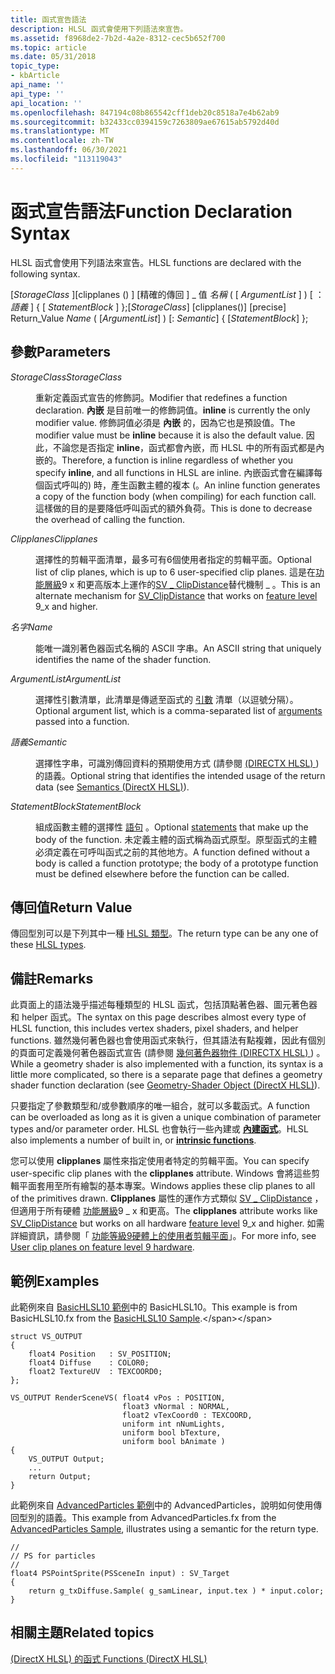 ```yaml
---
title: 函式宣告語法
description: HLSL 函式會使用下列語法來宣告。
ms.assetid: f8968de2-7b2d-4a2e-8312-cec5b652f700
ms.topic: article
ms.date: 05/31/2018
topic_type:
- kbArticle
api_name: ''
api_type: ''
api_location: ''
ms.openlocfilehash: 847194c08b865542cff1deb20c8518a7e4b62ab9
ms.sourcegitcommit: b32433cc0394159c7263809ae67615ab5792d40d
ms.translationtype: MT
ms.contentlocale: zh-TW
ms.lasthandoff: 06/30/2021
ms.locfileid: "113119043"
---
```

# <a name="function-declaration-syntax"></a><span data-ttu-id="9d0cc-103">函式宣告語法</span><span class="sxs-lookup"><span data-stu-id="9d0cc-103">Function Declaration Syntax</span></span>

<span data-ttu-id="9d0cc-104">HLSL 函式會使用下列語法來宣告。</span><span class="sxs-lookup"><span data-stu-id="9d0cc-104">HLSL functions are declared with the following syntax.</span></span>

<span data-ttu-id="9d0cc-105">\[*StorageClass* \]\[clipplanes () \] \[精確的傳回 \] \_ 值 *名稱* ( \[ *ArgumentList* \] ) \[ ：*語義* \] { \[ *StatementBlock* \] };</span><span class="sxs-lookup"><span data-stu-id="9d0cc-105">\[*StorageClass*\] \[clipplanes()\] \[precise\] Return\_Value *Name* ( \[*ArgumentList*\] ) \[: *Semantic*\] {   \[*StatementBlock*\] };</span></span>



 

## <a name="parameters"></a><span data-ttu-id="9d0cc-106">參數</span><span class="sxs-lookup"><span data-stu-id="9d0cc-106">Parameters</span></span>

<dl> <dt>

<span data-ttu-id="9d0cc-107"><span id="StorageClass"></span><span id="storageclass"></span><span id="STORAGECLASS"></span>*StorageClass*</span><span class="sxs-lookup"><span data-stu-id="9d0cc-107"><span id="StorageClass"></span><span id="storageclass"></span><span id="STORAGECLASS"></span>*StorageClass*</span></span>
</dt> <dd>

<span data-ttu-id="9d0cc-108">重新定義函式宣告的修飾詞。</span><span class="sxs-lookup"><span data-stu-id="9d0cc-108">Modifier that redefines a function declaration.</span></span> <span data-ttu-id="9d0cc-109">**內嵌** 是目前唯一的修飾詞值。</span><span class="sxs-lookup"><span data-stu-id="9d0cc-109">**inline** is currently the only modifier value.</span></span> <span data-ttu-id="9d0cc-110">修飾詞值必須是 **內嵌** 的，因為它也是預設值。</span><span class="sxs-lookup"><span data-stu-id="9d0cc-110">The modifier value must be **inline** because it is also the default value.</span></span> <span data-ttu-id="9d0cc-111">因此，不論您是否指定 **inline**，函式都會內嵌，而 HLSL 中的所有函式都是內嵌的。</span><span class="sxs-lookup"><span data-stu-id="9d0cc-111">Therefore, a function is inline regardless of whether you specify **inline**, and all functions in HLSL are inline.</span></span> <span data-ttu-id="9d0cc-112">內嵌函式會在編譯每個函式呼叫的) 時，產生函數主體的複本 (。</span><span class="sxs-lookup"><span data-stu-id="9d0cc-112">An inline function generates a copy of the function body (when compiling) for each function call.</span></span> <span data-ttu-id="9d0cc-113">這樣做的目的是要降低呼叫函式的額外負荷。</span><span class="sxs-lookup"><span data-stu-id="9d0cc-113">This is done to decrease the overhead of calling the function.</span></span>

</dd> <dt>

<span data-ttu-id="9d0cc-114"><span id="Clipplanes"></span><span id="clipplanes"></span><span id="CLIPPLANES"></span>*Clipplanes*</span><span class="sxs-lookup"><span data-stu-id="9d0cc-114"><span id="Clipplanes"></span><span id="clipplanes"></span><span id="CLIPPLANES"></span>*Clipplanes*</span></span>
</dt> <dd>

<span data-ttu-id="9d0cc-115">選擇性的剪輯平面清單，最多可有6個使用者指定的剪輯平面。</span><span class="sxs-lookup"><span data-stu-id="9d0cc-115">Optional list of clip planes, which is up to 6 user-specified clip planes.</span></span> <span data-ttu-id="9d0cc-116">這是在[功能層級](/windows/desktop/direct3d11/overviews-direct3d-11-devices-downlevel-intro)9 x 和更高版本上運作的[SV \_ ClipDistance](dx-graphics-hlsl-semantics.md)替代機制 \_ 。</span><span class="sxs-lookup"><span data-stu-id="9d0cc-116">This is an alternate mechanism for [SV\_ClipDistance](dx-graphics-hlsl-semantics.md) that works on [feature level](/windows/desktop/direct3d11/overviews-direct3d-11-devices-downlevel-intro) 9\_x and higher.</span></span>

</dd> <dt>

<span data-ttu-id="9d0cc-117"><span id="Name"></span><span id="name"></span><span id="NAME"></span>*名字*</span><span class="sxs-lookup"><span data-stu-id="9d0cc-117"><span id="Name"></span><span id="name"></span><span id="NAME"></span>*Name*</span></span>
</dt> <dd>

<span data-ttu-id="9d0cc-118">能唯一識別著色器函式名稱的 ASCII 字串。</span><span class="sxs-lookup"><span data-stu-id="9d0cc-118">An ASCII string that uniquely identifies the name of the shader function.</span></span>

</dd> <dt>

<span data-ttu-id="9d0cc-119"><span id="ArgumentList"></span><span id="argumentlist"></span><span id="ARGUMENTLIST"></span>*ArgumentList*</span><span class="sxs-lookup"><span data-stu-id="9d0cc-119"><span id="ArgumentList"></span><span id="argumentlist"></span><span id="ARGUMENTLIST"></span>*ArgumentList*</span></span>
</dt> <dd>

<span data-ttu-id="9d0cc-120">選擇性引數清單，此清單是傳遞至函式的 [引數](dx-graphics-hlsl-function-parameters.md) 清單（以逗號分隔）。</span><span class="sxs-lookup"><span data-stu-id="9d0cc-120">Optional argument list, which is a comma-separated list of [arguments](dx-graphics-hlsl-function-parameters.md) passed into a function.</span></span>

</dd> <dt>

<span data-ttu-id="9d0cc-121"><span id="Semantic"></span><span id="semantic"></span><span id="SEMANTIC"></span>*語義*</span><span class="sxs-lookup"><span data-stu-id="9d0cc-121"><span id="Semantic"></span><span id="semantic"></span><span id="SEMANTIC"></span>*Semantic*</span></span>
</dt> <dd>

<span data-ttu-id="9d0cc-122">選擇性字串，可識別傳回資料的預期使用方式 (請參閱 [ (DIRECTX HLSL) ](dx-graphics-hlsl-semantics.md)) 的語義。</span><span class="sxs-lookup"><span data-stu-id="9d0cc-122">Optional string that identifies the intended usage of the return data (see [Semantics (DirectX HLSL)](dx-graphics-hlsl-semantics.md)).</span></span>

</dd> <dt>

<span data-ttu-id="9d0cc-123"><span id="StatementBlock"></span><span id="statementblock"></span><span id="STATEMENTBLOCK"></span>*StatementBlock*</span><span class="sxs-lookup"><span data-stu-id="9d0cc-123"><span id="StatementBlock"></span><span id="statementblock"></span><span id="STATEMENTBLOCK"></span>*StatementBlock*</span></span>
</dt> <dd>

<span data-ttu-id="9d0cc-124">組成函數主體的選擇性 [語句](dx-graphics-hlsl-statement-blocks.md) 。</span><span class="sxs-lookup"><span data-stu-id="9d0cc-124">Optional [statements](dx-graphics-hlsl-statement-blocks.md) that make up the body of the function.</span></span> <span data-ttu-id="9d0cc-125">未定義主體的函式稱為函式原型。原型函式的主體必須定義在可呼叫函式之前的其他地方。</span><span class="sxs-lookup"><span data-stu-id="9d0cc-125">A function defined without a body is called a function prototype; the body of a prototype function must be defined elsewhere before the function can be called.</span></span>

</dd> </dl>

## <a name="return-value"></a><span data-ttu-id="9d0cc-126">傳回值</span><span class="sxs-lookup"><span data-stu-id="9d0cc-126">Return Value</span></span>

<span data-ttu-id="9d0cc-127">傳回型別可以是下列其中一種 [HLSL 類型](dx-graphics-hlsl-data-types.md)。</span><span class="sxs-lookup"><span data-stu-id="9d0cc-127">The return type can be any one of these [HLSL types](dx-graphics-hlsl-data-types.md).</span></span>

## <a name="remarks"></a><span data-ttu-id="9d0cc-128">備註</span><span class="sxs-lookup"><span data-stu-id="9d0cc-128">Remarks</span></span>

<span data-ttu-id="9d0cc-129">此頁面上的語法幾乎描述每種類型的 HLSL 函式，包括頂點著色器、圖元著色器和 helper 函式。</span><span class="sxs-lookup"><span data-stu-id="9d0cc-129">The syntax on this page describes almost every type of HLSL function, this includes vertex shaders, pixel shaders, and helper functions.</span></span> <span data-ttu-id="9d0cc-130">雖然幾何著色器也會使用函式來執行，但其語法有點複雜，因此有個別的頁面可定義幾何著色器函式宣告 (請參閱 [幾何著色器物件 (DIRECTX HLSL) ](dx-graphics-hlsl-geometry-shader.md)) 。</span><span class="sxs-lookup"><span data-stu-id="9d0cc-130">While a geometry shader is also implemented with a function, its syntax is a little more complicated, so there is a separate page that defines a geometry shader function declaration (see [Geometry-Shader Object (DirectX HLSL)](dx-graphics-hlsl-geometry-shader.md)).</span></span>

<span data-ttu-id="9d0cc-131">只要指定了參數類型和/或參數順序的唯一組合，就可以多載函式。</span><span class="sxs-lookup"><span data-stu-id="9d0cc-131">A function can be overloaded as long as it is given a unique combination of parameter types and/or parameter order.</span></span> <span data-ttu-id="9d0cc-132">HLSL 也會執行一些內建或 [**內建函式**](dx-graphics-hlsl-intrinsic-functions.md)。</span><span class="sxs-lookup"><span data-stu-id="9d0cc-132">HLSL also implements a number of built in, or [**intrinsic functions**](dx-graphics-hlsl-intrinsic-functions.md).</span></span>

<span data-ttu-id="9d0cc-133">您可以使用 **clipplanes** 屬性來指定使用者特定的剪輯平面。</span><span class="sxs-lookup"><span data-stu-id="9d0cc-133">You can specify user-specific clip planes with the **clipplanes** attribute.</span></span> <span data-ttu-id="9d0cc-134">Windows 會將這些剪輯平面套用至所有繪製的基本專案。</span><span class="sxs-lookup"><span data-stu-id="9d0cc-134">Windows applies these clip planes to all of the primitives drawn.</span></span> <span data-ttu-id="9d0cc-135">**Clipplanes** 屬性的運作方式類似 [SV \_ ClipDistance](dx-graphics-hlsl-semantics.md) ，但適用于所有硬體 [功能層級](/windows/desktop/direct3d11/overviews-direct3d-11-devices-downlevel-intro)9 \_ x 和更高。</span><span class="sxs-lookup"><span data-stu-id="9d0cc-135">The **clipplanes** attribute works like [SV\_ClipDistance](dx-graphics-hlsl-semantics.md) but works on all hardware [feature level](/windows/desktop/direct3d11/overviews-direct3d-11-devices-downlevel-intro) 9\_x and higher.</span></span> <span data-ttu-id="9d0cc-136">如需詳細資訊，請參閱「 [功能等級9硬體上的使用者剪輯平面](/windows/desktop/direct3dhlsl/user-clip-planes-on-10level9)」。</span><span class="sxs-lookup"><span data-stu-id="9d0cc-136">For more info, see [User clip planes on feature level 9 hardware](/windows/desktop/direct3dhlsl/user-clip-planes-on-10level9).</span></span>

## <a name="examples"></a><span data-ttu-id="9d0cc-137">範例</span><span class="sxs-lookup"><span data-stu-id="9d0cc-137">Examples</span></span>

<span data-ttu-id="9d0cc-138">此範例來自 [BasicHLSL10 範例](https://msdn.microsoft.com/library/Ee416395(v=VS.85).aspx)中的 BasicHLSL10。</span><span class="sxs-lookup"><span data-stu-id="9d0cc-138">This example is from BasicHLSL10.fx from the [BasicHLSL10 Sample](https://msdn.microsoft.com/library/Ee416395(v=VS.85).aspx).</span></span>


```hlsl
struct VS_OUTPUT
{
    float4 Position   : SV_POSITION; 
    float4 Diffuse    : COLOR0;
    float2 TextureUV  : TEXCOORD0;
};

VS_OUTPUT RenderSceneVS( float4 vPos : POSITION,
                         float3 vNormal : NORMAL,
                         float2 vTexCoord0 : TEXCOORD,
                         uniform int nNumLights,
                         uniform bool bTexture,
                         uniform bool bAnimate )
{
    VS_OUTPUT Output;
    ...
    return Output;    
}
```



<span data-ttu-id="9d0cc-139">此範例來自 [AdvancedParticles 範例](https://msdn.microsoft.com/library/Ee416394(v=VS.85).aspx)中的 AdvancedParticles，說明如何使用傳回型別的語義。</span><span class="sxs-lookup"><span data-stu-id="9d0cc-139">This example from AdvancedParticles.fx from the [AdvancedParticles Sample](https://msdn.microsoft.com/library/Ee416394(v=VS.85).aspx), illustrates using a semantic for the return type.</span></span>


```hlsl
//
// PS for particles
//
float4 PSPointSprite(PSSceneIn input) : SV_Target
{   
    return g_txDiffuse.Sample( g_samLinear, input.tex ) * input.color;
}
```



## <a name="related-topics"></a><span data-ttu-id="9d0cc-140">相關主題</span><span class="sxs-lookup"><span data-stu-id="9d0cc-140">Related topics</span></span>

<dl> <dt>

[<span data-ttu-id="9d0cc-141"> (DirectX HLSL) 的函式 </span><span class="sxs-lookup"><span data-stu-id="9d0cc-141">Functions (DirectX HLSL)</span></span>](dx-graphics-hlsl-functions.md)
</dt> </dl>

 

 
